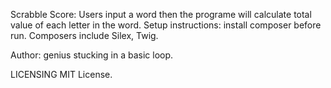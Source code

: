 Scrabble Score:
Users input a word then the programe will calculate total value of each letter in the word.
Setup instructions: install composer before run. Composers include Silex, Twig.

Author: genius stucking in a basic loop.

LICENSING MIT License.
